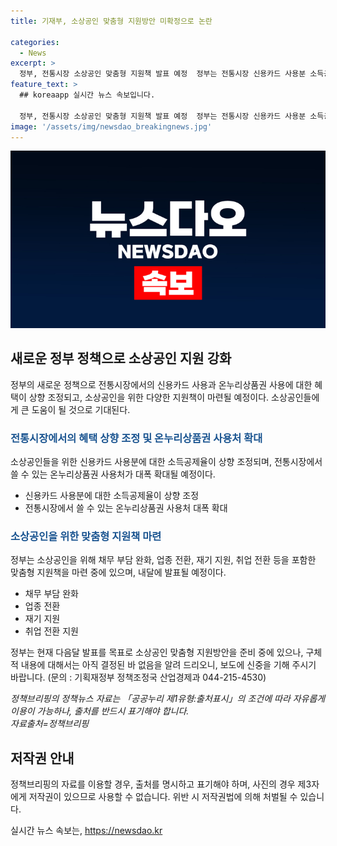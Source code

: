 ```yaml
---
title: 기재부, 소상공인 맞춤형 지원방안 미확정으로 논란

categories:
  - News
excerpt: >
  정부, 전통시장 소상공인 맞춤형 지원책 발표 예정  정부는 전통시장 신용카드 사용분 소득공제율 상향 및 온누리상품권 사용처 확대를 결정했지만, 소상공인 전용 요금제는 도입하지 않기로 했다. 내달 예정된 소상공인 종합대책에는 채무 부담 완화, 업종 전환, 재기 지원 등이 포함될 예정으로 알려졌다.[][기재부 입장 참고]
feature_text: >
  ## koreaapp 실시간 뉴스 속보입니다.

  정부, 전통시장 소상공인 맞춤형 지원책 발표 예정  정부는 전통시장 신용카드 사용분 소득공제율 상향 및 온누리상품권 사용처 확대를 결정했지만, 소상공인 전용 요금제는 도입하지 않기로 했다. 내달 예정된 소상공인 종합대책에는 채무 부담 완화, 업종 전환, 재기 지원 등이 포함될 예정으로 알려졌다.[][기재부 입장 참고]
image: '/assets/img/newsdao_breakingnews.jpg'
---
```


<p><img src="/assets/img/newsdao_breakingnews.jpg" alt="koreaapp 속보" /></p>

<h2 data-ke-size="size26">새로운 정부 정책으로 소상공인 지원 강화</h2>

<p data-ke-size="size16">정부의 새로운 정책으로 전통시장에서의 신용카드 사용과 온누리상품권 사용에 대한 혜택이 상향 조정되고, 소상공인을 위한 다양한 지원책이 마련될 예정이다. 소상공인들에게 큰 도움이 될 것으로 기대된다.</p>

<h3><b><span style="color: #1a5490;">전통시장에서의 혜택 상향 조정 및 온누리상품권 사용처 확대</span></b></h3>

<p data-ke-size="size16">소상공인들을 위한 신용카드 사용분에 대한 소득공제율이 상향 조정되며, 전통시장에서 쓸 수 있는 온누리상품권 사용처가 대폭 확대될 예정이다.</p>

<ul>
  <li>신용카드 사용분에 대한 소득공제율이 상향 조정</li>
  <li>전통시장에서 쓸 수 있는 온누리상품권 사용처 대폭 확대</li>
</ul>

<h3><b><span style="color: #1a5490;">소상공인을 위한 맞춤형 지원책 마련</span></b></h3>

<p data-ke-size="size16">정부는 소상공인을 위해 채무 부담 완화, 업종 전환, 재기 지원, 취업 전환 등을 포함한 맞춤형 지원책을 마련 중에 있으며, 내달에 발표될 예정이다.</p>

<ul>
  <li>채무 부담 완화</li>
  <li>업종 전환</li>
  <li>재기 지원</li>
  <li>취업 전환 지원</li>
</ul>

<p data-ke-size="size16">정부는 현재 다음달 발표를 목표로 소상공인 맞춤형 지원방안을 준비 중에 있으나, 구체적 내용에 대해서는 아직 결정된 바 없음을 알려 드리오니, 보도에 신중을 기해 주시기 바랍니다. (문의 : 기획재정부 정책조정국 산업경제과 044-215-4530)</p>

<p><i>정책브리핑의 정책뉴스 자료는 「공공누리 제1유형:출처표시」의 조건에 따라 자유롭게 이용이 가능하나, 출처를 반드시 표기해야 합니다. <br>자료출처=정책브리핑 </i></p>

<h2 data-ke-size="size26">저작권 안내</h2>

<p data-ke-size="size16">정책브리핑의 자료를 이용할 경우, 출처를 명시하고 표기해야 하며, 사진의 경우 제3자에게 저작권이 있으므로 사용할 수 없습니다. 위반 시 저작권법에 의해 처벌될 수 있습니다.</p>
실시간 뉴스 속보는, <a href="https://newsdao.kr" rel="dofollow">https://newsdao.kr</a>



